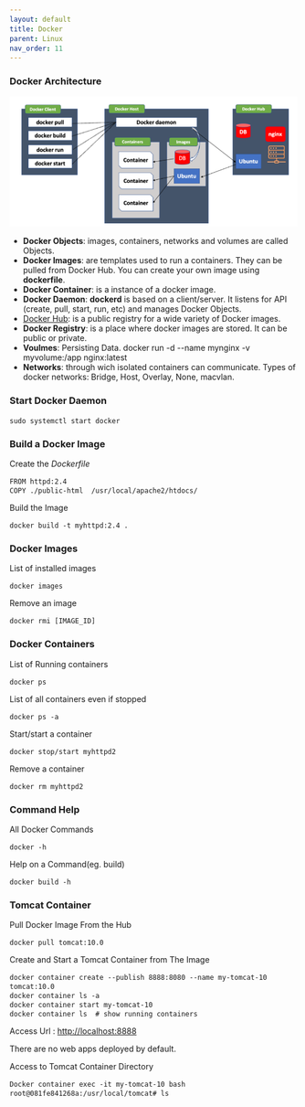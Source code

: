 ```yaml
---
layout: default
title: Docker
parent: Linux
nav_order: 11
---
```


### Docker Architecture
![docker](/docs/images/docker-architecture.png)

- **Docker Objects**: images, containers, networks and volumes are called Objects.
- **Docker Images**: are  templates used to run a containers. They can be pulled from Docker Hub. You can create your own image using **dockerfile**.
- **Docker Container**: is a instance of a docker image.
- **Docker Daemon**: **dockerd** is based on a client/server. It listens for API (create, pull, start, run, etc) and manages Docker Objects.
- [Docker Hub](https://hub.docker.com): is a public registry for a wide variety of Docker images.
- **Docker Registry**: is a place where docker images are stored. It can be public or private.
- **Voulmes**: Persisting Data. 
  docker run -d --name mynginx  -v myvolume:/app nginx:latest
- **Networks**: through wich isolated containers can communicate. Types of docker networks: Bridge, Host, Overlay, None, macvlan.
  
### Start Docker Daemon
    sudo systemctl start docker

### Build a Docker Image
Create the  *Dockerfile*

    FROM httpd:2.4
    COPY ./public-html  /usr/local/apache2/htdocs/

Build the Image

    docker build -t myhttpd:2.4 .


### Docker Images
List of installed images

    docker images

Remove an image

    docker rmi [IMAGE_ID]


### Docker Containers
List of Running containers

    docker ps

List of all containers even if stopped

    docker ps -a

Start/start a container

    docker stop/start myhttpd2

Remove a container

    docker rm myhttpd2

### Command Help
All Docker Commands

    docker -h

Help on a Command(eg. build)

    docker build -h


### Tomcat Container
Pull Docker Image From the Hub

    docker pull tomcat:10.0

Create and Start a Tomcat Container from The Image

    docker container create --publish 8888:8080 --name my-tomcat-10 tomcat:10.0
    docker container ls -a
    docker container start my-tomcat-10
    docker container ls  # show running containers

Access Url : <http://localhost:8888>

There are no web apps deployed by default.

Access to Tomcat Container Directory

    Docker container exec -it my-tomcat-10 bash
    root@081fe841268a:/usr/local/tomcat# ls
    